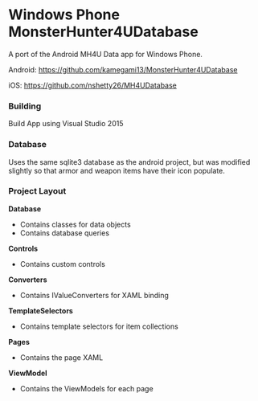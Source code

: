 Windows Phone MonsterHunter4UDatabase
=====================================

A port of the Android MH4U Data app for Windows Phone.

Android: https://github.com/kamegami13/MonsterHunter4UDatabase

iOS: https://github.com/nshetty26/MH4UDatabase

### Building

Build App using Visual Studio 2015

### Database

Uses the same sqlite3 database as the android project, but was modified slightly so that armor and weapon items have their icon populate.

### Project Layout

**Database**
  - Contains classes for data objects
  - Contains database queries

**Controls**
  - Contains custom controls

**Converters**
  - Contains IValueConverters for XAML binding

**TemplateSelectors**
  - Contains template selectors for item collections

**Pages**
  - Contains the page XAML

**ViewModel**
  - Contains the ViewModels for each page
